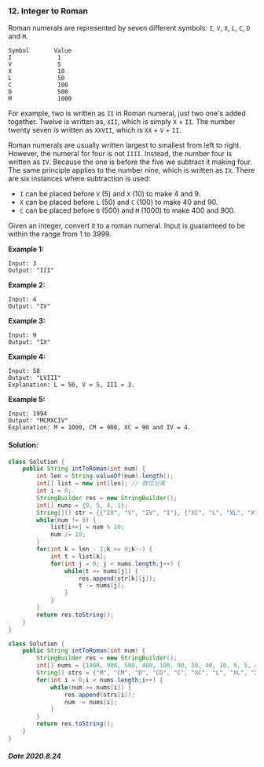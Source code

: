 ### 12. Integer to Roman

Roman numerals are represented by seven different symbols: `I`, `V`, `X`, `L`, `C`, `D` and `M`.

```
Symbol       Value
I             1
V             5
X             10
L             50
C             100
D             500
M             1000
```

For example, two is written as `II` in Roman numeral, just two one's added together. Twelve is written as, `XII`, which is simply `X` + `II`. The number twenty seven is written as `XXVII`, which is `XX` + `V` + `II`.

Roman numerals are usually written largest to smallest from left to right. However, the numeral for four is not `IIII`. Instead, the number four is written as `IV`. Because the one is before the five we subtract it making four. The same principle applies to the number nine, which is written as `IX`. There are six instances where subtraction is used:

- `I` can be placed before `V` (5) and `X` (10) to make 4 and 9. 
- `X` can be placed before `L` (50) and `C` (100) to make 40 and 90. 
- `C` can be placed before `D` (500) and `M` (1000) to make 400 and 900.

Given an integer, convert it to a roman numeral. Input is guaranteed to be within the range from 1 to 3999.

**Example 1:**

```
Input: 3
Output: "III"
```

**Example 2:**

```
Input: 4
Output: "IV"
```

**Example 3:**

```
Input: 9
Output: "IX"
```

**Example 4:**

```
Input: 58
Output: "LVIII"
Explanation: L = 50, V = 5, III = 3.
```

**Example 5:**

```
Input: 1994
Output: "MCMXCIV"
Explanation: M = 1000, CM = 900, XC = 90 and IV = 4.
```

#### Solution:

```java
class Solution {
    public String intToRoman(int num) {
        int len = String.valueOf(num).length();
        int[] list = new int[len]; // 数位分离
        int i = 0;
        StringBuilder res = new StringBuilder();
        int[] nums = {9, 5, 4, 1};
        String[][] str = {{"IX", "V", "IV", "I"}, {"XC", "L", "XL", "X"}, {"CM", "D", "CD", "C"}, {"", "", "", "M"}};
        while(num != 0) {
            list[i++] = num % 10;
            num /= 10;
        }
        for(int k = len - 1;k >= 0;k--) {
            int t = list[k];
            for(int j = 0; j < nums.length;j++) {
                while(t >= nums[j]) {
                    res.append(str[k][j]);
                    t -= nums[j];
                }
            }
        }
        return res.toString();
    }
}
```

```java
class Solution {
    public String intToRoman(int num) {
        StringBuilder res = new StringBuilder();
        int[] nums = {1000, 900, 500, 400, 100, 90, 50, 40, 10, 9, 5, 4, 1};
        String[] strs = {"M", "CM", "D", "CD", "C", "XC", "L", "XL", "X", "IX", "V", "IV", "I"};
        for(int i = 0;i < nums.length;i++) {
            while(num >= nums[i]) {
                res.append(strs[i]);
                num -= nums[i];
            }
        }
        return res.toString();
    }
}
```

##### Date 2020.8.24